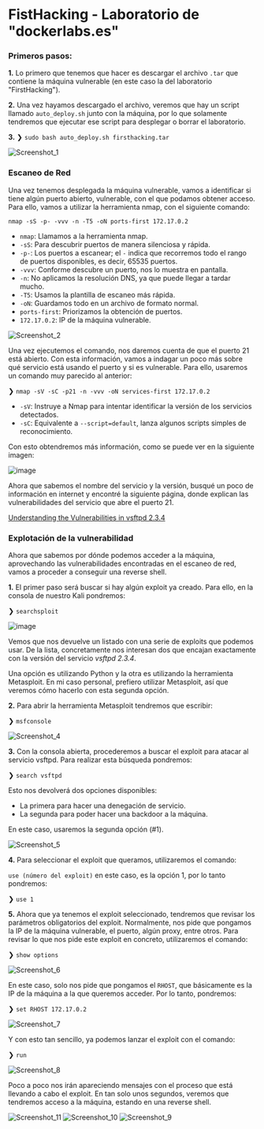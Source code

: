 # FistHacking - Laboratorio de "dockerlabs.es"

### Primeros pasos:
**1.** Lo primero que tenemos que hacer es descargar el archivo `.tar` que contiene la máquina vulnerable (en este caso la del laboratorio "FirstHacking").

**2.** Una vez hayamos descargado el archivo, veremos que hay un script llamado `auto_deploy.sh` junto con la máquina, por lo que solamente tendremos que ejecutar ese script para desplegar o borrar el laboratorio.

**3.** ❯ `sudo bash auto_deploy.sh firsthacking.tar`

![Screenshot_1](https://github.com/user-attachments/assets/795a3472-d151-4dfe-83df-275897639b98)

### Escaneo de Red

Una vez tenemos desplegada la máquina vulnerable, vamos a identificar si tiene algún puerto abierto, vulnerable, con el que podamos obtener acceso. Para ello, vamos a utilizar la herramienta nmap, con el siguiente comando:

`nmap -sS -p- -vvv -n -T5 -oN ports-first 172.17.0.2`

* `nmap`: Llamamos a la herramienta nmap.
* `-sS`:  Para descubrir puertos de manera silenciosa y rápida.
* `-p-`:  Los puertos a escanear; el `-` indica que recorremos todo el rango de puertos disponibles, es decir, 65535 puertos.
* `-vvv`: Conforme descubre un puerto, nos lo muestra en pantalla.
* `-n`: No aplicamos la resolución DNS, ya que puede llegar a tardar mucho.
* `-T5`: Usamos la plantilla de escaneo más rápida.
* `-oN`: Guardamos todo en un archivo de formato normal.
* `ports-first`: Priorizamos la obtención de puertos.
* `172.17.0.2`: IP de la máquina vulnerable.

![Screenshot_2](https://github.com/user-attachments/assets/828ea126-9af2-4f2a-8dae-ec0de382687b)

Una vez ejecutemos el comando, nos daremos cuenta de que el puerto 21 está abierto. Con esta información, vamos a indagar un poco más sobre qué servicio está usando el puerto y si es vulnerable. Para ello, usaremos un comando muy parecido al anterior:

❯ `nmap -sV -sC -p21 -n -vvv -oN services-first 172.17.0.2`

* `-sV`: Instruye a Nmap para intentar identificar la versión de los servicios detectados.
* `-sC`: Equivalente a `--script=default`, lanza algunos scripts simples de reconocimiento.

Con esto obtendremos más información, como se puede ver en la siguiente imagen: 

![image](https://github.com/user-attachments/assets/26279526-74a6-4235-9547-1519992f7703)

Ahora que sabemos el nombre del servicio y la versión, busqué un poco de información en internet y encontré la siguiente página, donde explican las vulnerabilidades del servicio que abre el puerto 21.

[Understanding the Vulnerabilities in vsftpd 2.3.4](https://medium.com/@S3Curiosity/understanding-the-vulnerabilities-in-vsftpd-2-3-4-f5e0b8317af5)

### Explotación de la vulnerabilidad

Ahora que sabemos por dónde podemos acceder a la máquina, aprovechando las vulnerabilidades encontradas en el escaneo de red, vamos a proceder a conseguir una reverse shell. 

**1.** El primer paso será buscar si hay algún exploit ya creado. Para ello, en la consola de nuestro Kali pondremos: 

❯ `searchsploit`

![image](https://github.com/user-attachments/assets/02a9dd64-a432-46a7-8daf-649b4bc1ba01)


Vemos que nos devuelve un listado con una serie de exploits que podemos usar. De la lista, concretamente nos interesan dos que encajan exactamente con la versión del servicio *vsftpd 2.3.4*.

Una opción es utilizando Python y la otra es utilizando la herramienta Metasploit. En mi caso personal, prefiero utilizar Metasploit, así que veremos cómo hacerlo con esta segunda opción. 

**2.** Para abrir la herramienta Metasploit tendremos que escribir: 

❯ `msfconsole`

![Screenshot_4](https://github.com/user-attachments/assets/a73ea429-1824-48cd-b3b4-a8d84e34d3d3)


**3.** Con la consola abierta, procederemos a buscar el exploit para atacar al servicio vsftpd. Para realizar esta búsqueda pondremos:

❯ `search vsftpd`

Esto nos devolverá dos opciones disponibles: 

* La primera para hacer una denegación de servicio.
* La segunda para poder hacer una backdoor a la máquina.

En este caso, usaremos la segunda opción (#1).

![Screenshot_5](https://github.com/user-attachments/assets/dc50c913-f5fb-4ea4-b5a2-d760524341e7)


**4.** Para seleccionar el exploit que queramos, utilizaremos el comando:

`use (número del exploit)` en este caso, es la opción 1, por lo tanto pondremos:

❯ `use 1`

**5.** Ahora que ya tenemos el exploit seleccionado, tendremos que revisar los parámetros obligatorios del exploit. Normalmente, nos pide que pongamos la IP de la máquina vulnerable, el puerto, algún proxy, entre otros. Para revisar lo que nos pide este exploit en concreto, utilizaremos el comando: 

❯ `show options`

![Screenshot_6](https://github.com/user-attachments/assets/2bedba15-76c2-46e3-8c7e-d7810321a8ef)


En este caso, solo nos pide que pongamos el `RHOST`, que básicamente es la IP de la máquina a la que queremos acceder. Por lo tanto, pondremos: 

❯ `set RHOST 172.17.0.2`

![Screenshot_7](https://github.com/user-attachments/assets/23209a39-a19c-4732-8275-88345e61dffb)


Y con esto tan sencillo, ya podemos lanzar el exploit con el comando:

❯ `run`

![Screenshot_8](https://github.com/user-attachments/assets/c034f2da-74df-44c6-a0e8-c08a74fd6844)


Poco a poco nos irán apareciendo mensajes con el proceso que está llevando a cabo el exploit. En tan solo unos segundos, veremos que tendremos acceso a la máquina, estando en una reverse shell.

![Screenshot_11](https://github.com/user-attachments/assets/c50a22d9-62c7-4698-b895-3447dcadb72b)
![Screenshot_10](https://github.com/user-attachments/assets/2a4aec07-0a29-4ceb-9014-b02ff85c4d17)
![Screenshot_9](https://github.com/user-attachments/assets/e341d9ba-a5d6-4a96-958f-73c3940ee0aa)


